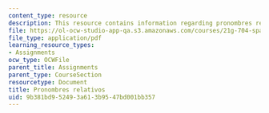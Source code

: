 ```yaml
---
content_type: resource
description: This resource contains information regarding pronombres relativos.
file: https://ol-ocw-studio-app-qa.s3.amazonaws.com/courses/21g-704-spanish-iv-spring-2005/9b381bd952493a613b9547bd001bb357_MIT21G_704S05_relativos_cr.pdf
file_type: application/pdf
learning_resource_types:
- Assignments
ocw_type: OCWFile
parent_title: Assignments
parent_type: CourseSection
resourcetype: Document
title: Pronombres relativos
uid: 9b381bd9-5249-3a61-3b95-47bd001bb357
---
```

